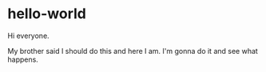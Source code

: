 # hello-world

Hi everyone.

My brother said I should do this and here I am. 
I'm gonna do it and see what happens.
